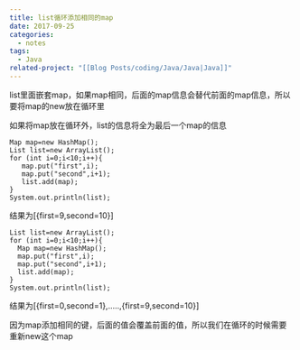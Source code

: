 ```yaml
---
title: list循环添加相同的map
date: 2017-09-25
categories:
  - notes
tags:
  - Java
related-project: "[[Blog Posts/coding/Java/Java|Java]]"
---
```


list里面嵌套map，如果map相同，后面的map信息会替代前面的map信息，所以要将map的new放在循环里

如果将map放在循环外，list的信息将全为最后一个map的信息

```
Map map=new HashMap();
List list=new ArrayList();
for (int i=0;i<10;i++){
   map.put("first",i);
   map.put("second",i+1);
   list.add(map);
}
System.out.println(list);
```
结果为[{first=9,second=10}]

```
List list=new ArrayList();
for (int i=0;i<10;i++){
  Map map=new HashMap();
  map.put("first",i);
  map.put("second",i+1);
  list.add(map);
}
System.out.println(list);
```

结果为[{first=0,second=1},.....,{first=9,second=10}]

因为map添加相同的键，后面的值会覆盖前面的值，所以我们在循环的时候需要重新new这个map